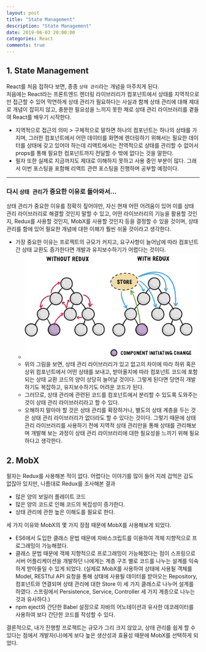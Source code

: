 ```yaml
---
layout: post
title: "State Management"
description: "State Management"
date: 2019-06-03 20:00:00
categories: React
comments: true
---
```

## 1. State Management
React를 처음 접하다 보면, 종종 `상태 관리`라는 개념을 마주치게 된다.  
처음에는 React라는 프론트엔드 렌더링 라이브러리가 컴포넌트에서 상태를 지역적으로만 접근할 수 있어 막연하게 상태 관리가 필요하다는 사실과 함께 상태 관리에 대해 제대로 개념이 잡히지 않고, 충분한 필요성을 느끼지 못한 채로 상태 관리 라이브러리를 곁들여 React를 배우기 시작한다.  
- 지역적으로 접근의 의미 > 구체적으로 말하면 하나의 컴포넌트는 하나의 상태를 가지며, 그러한 컴포넌트에서 어떤 데이터를 화면에 렌더링하기 위해서는 필요한 데이터를 상태에 갖고 있어야 하는데 리액트에서는 전역적으로 상태를 관리할 수 없어서 props를 통해 필요한 컴포넌트까지 전달할 수 밖에 없다는 것을 말한다.
- 필자 또한 실제로 지금까지도 제대로 이해하지 못하고 사용 중인 부분이 많다. 그래서 이번 포스팅을 포함해 리액트 관련 포스팅을 진행하며 공부할 예정이다.  

---  
### 다시 `상태 관리`가 중요한 이유로 돌아와서...
상태 관리가 중요한 이유를 정확히 짚어야만, 자신 현재 어떤 어려움이 있어 이를 상태 관리 라이브러리로 해결할 것인지 말할 수 있고, 어떤 라이브러리의 기능을 활용할 것인지, Redux를 사용할 것인지, MobX를 사용할 것인지 등을 결정할 수 있을 것이며, 상태 관리를 함에 있어 필요한 개념에 대한 이해가 훨씬 쉬울 것이라고 생각한다.
- 가장 중요한 이유는 프로젝트의 규모가 커지고, 요구사항이 늘어남에 따라 컴포넌트 간 상태 교환도 증가한다면 개발과 유지보수하기가 어렵다는 것이다.
  - ![Importance of State Management Library](../../assets/React/1.PNG)
  - 위의 그림을 보면, 상태 관리 라이브러리가 있고 없고의 차이에 따라 하위 혹은 상위 컴포넌트에서 어떤 상태를 보내고, 받아올지에 따라 컴포넌트 코드에 포함되는 상태 교환 코드의 양이 상당히 늘어날 것이다. 그렇게 된다면 당연히 개발하기도 복잡하고, 유지보수하기도 어려운 코드가 된다.
  - 그러므로, 상태 관리에 관련된 코드를 컴포넌트에서 분리할 수 있도록 도와주는 것이 상태 관리 라이브러리라고 할 수 있다.
  - 오해하지 말아야 할 것은 상태 관리를 확장하거나, 별도의 상태 계층을 두는 것은 상태 관리 라이브러리가 없더라도 할 수 있다는 것이다. 그렇기 때문에 상태 관리 라이브러리를 사용하기 전에 지역적 상태 관리만을 통해 상태를 관리해보며 개발해 보는 과정이 상태 관리 라이브러리에 대한 필요성을 느끼기 위해 필요하다고 생각한다.

## 2. MobX
필자는 Redux를 사용해본 적이 없다. 어렵다는 이야기를 많이 들어 지레 겁먹은 감도 없잖아 있지만, 나름대로 Redux를 조사해본 결과
- 많은 양의 보일러 플레이트 코드
- 많은 양의 코드로 인해 코드의 복잡성이 증가한다.
- 상태 관리에 관한 높은 이해도를 필요로 한다.  

세 가지 이유와 MobX의 몇 가지 장점 때문에 MobX를 사용해보게 되었다.
- ES6에서 도입한 클래스 문법 때문에 자바스크립트를 이용하여 객체 지향적으로 프로그래밍이 가능해졌다.
- 클래스 문법 때문에 객체 지향적으로 프로그래밍이 가능해졌다는 점이 스프링으로 서버 어플리케이션을 개발하던 나에게는 계층 구조 별로 코드를 나누는 설계를 익숙하게 받아들일 수 있게 되었다. (실제로 MobX를 사용하여 상태에 사용될 객체를 Model, RESTful API 요청을 통해 상태에 사용될 데이터를 받아오는 Repository, 컴포넌트와 연결되며 상태 관리에 대한 Store 이 세 가지 클래스로 나누어 설계를 하였다. 스프링에서 Persistence, Service, Controller 세 가지 계층으로 나누는 것과 유사하다.)
- npm eject와 간단한 Babel 설정으로 자바의 어노테이션과 유사한 데코레이터를 사용하여 보다 간단한 코드를 작성할 수 있다.

결론적으로, 내가 진행할 프로젝트는 규모가 그리 크지 않았고, 상태 관리를 쉽게 할 수 있다는 점에서 개발자(나)에게 보다 높은 생산성과 효율성 때문에 MobX를 선택하게 되었다.
